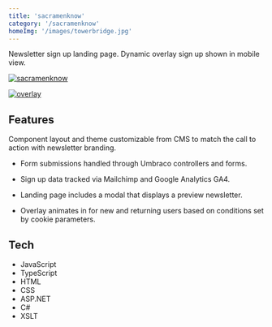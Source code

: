 ```yaml
---
title: 'sacramenknow'
category: '/sacramenknow'
homeImg: '/images/towerbridge.jpg'
---
```


Newsletter sign up landing page. Dynamic overlay sign up shown in mobile view.

[![sacramenknow](/images/sacKno.png "sacramenknow")](https://www.capradio.org/sacramenknow/)

[![overlay](/images/overlay.png "overlay")](https://www.capradio.org)

## Features
Component layout and theme customizable from CMS to match the call to action with newsletter branding.

- Form submissions handled through Umbraco controllers and forms.

- Sign up data tracked via Mailchimp and Google Analytics GA4.

- Landing page includes a modal that displays a preview newsletter.

- Overlay animates in for new and returning users based on conditions set by cookie parameters.

## Tech
- JavaScript
- TypeScript
- HTML
- CSS
- ASP.NET
- C#
- XSLT